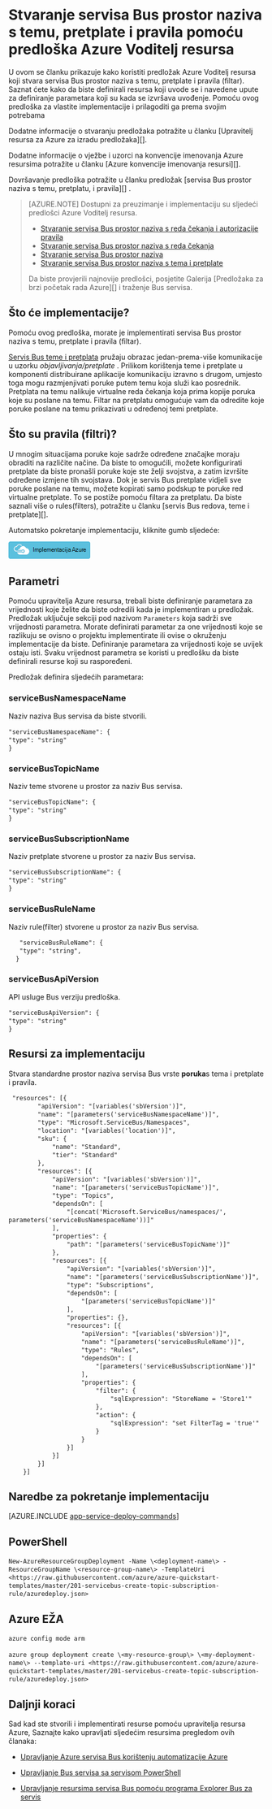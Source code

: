 <properties
    pageTitle="Stvaranje servisa Bus prostor naziva s temom, pretplatu, i pravila pomoću predloška Azure Voditelj resursa | Microsoft Azure"
    description="Stvaranje servisa Bus prostor naziva s temu, pretplate i pravilo pomoću predloška Azure Voditelj resursa"
    services="service-bus"
    documentationCenter=".net"
    authors="ShubhaVijayasarathy"
    manager="timlt"
    editor=""/>

<tags
    ms.service="service-bus"
    ms.devlang="tbd"
    ms.topic="article"
    ms.tgt_pltfrm="dotnet"
    ms.workload="na"
    ms.date="10/25/2016"
    ms.author="ShubhaVijayasarathy"/>

# <a name="create-a-service-bus-namespace-with-topic-subscription-and-rule-using-an-azure-resource-manager-template"></a>Stvaranje servisa Bus prostor naziva s temu, pretplate i pravila pomoću predloška Azure Voditelj resursa

U ovom se članku prikazuje kako koristiti predložak Azure Voditelj resursa koji stvara servisa Bus prostor naziva s temu, pretplate i pravila (filtar). Saznat ćete kako da biste definirali resursa koji uvode se i navedene upute za definiranje parametara koji su kada se izvršava uvođenje. Pomoću ovog predloška za vlastite implementacije i prilagoditi ga prema svojim potrebama

Dodatne informacije o stvaranju predložaka potražite u članku [Upravitelj resursa za Azure za izradu predložaka][].

Dodatne informacije o vježbe i uzorci na konvencije imenovanja Azure resursima potražite u članku [Azure konvencije imenovanja resursi][].

Dovršavanje predloška potražite u članku predložak [servisa Bus prostor naziva s temu, pretplatu, i pravila][] .

>[AZURE.NOTE] Dostupni za preuzimanje i implementaciju su sljedeći predlošci Azure Voditelj resursa.
>
>-    [Stvaranje servisa Bus prostor naziva s reda čekanja i autorizacije pravila](service-bus-resource-manager-namespace-auth-rule.md)
>-    [Stvaranje servisa Bus prostor naziva s reda čekanja](service-bus-resource-manager-namespace-queue.md)
>-    [Stvaranje servisa Bus prostor naziva](service-bus-resource-manager-namespace.md)
>-    [Stvaranje servisa Bus prostor naziva s tema i pretplate](service-bus-resource-manager-namespace-topic.md)
>
>Da biste provjerili najnovije predlošci, posjetite Galerija [Predložaka za brzi početak rada Azure][] i traženje Bus servisa.

## <a name="what-will-you-deploy"></a>Što će implementacije?

Pomoću ovog predloška, morate je implementirati servisa Bus prostor naziva s temu, pretplate i pravila (filtar).

[Servis Bus teme i pretplata](service-bus-queues-topics-subscriptions.md#topics-and-subscriptions) pružaju obrazac jedan-prema-više komunikacije u uzorku *objavljivanja/pretplate* . Prilikom korištenja teme i pretplate u komponenti distribuirane aplikacije komunikaciju izravno s drugom, umjesto toga mogu razmjenjivati poruke putem temu koja služi kao posrednik. Pretplata na temu nalikuje virtualne reda čekanja koja prima kopije poruka koje su poslane na temu. Filtar na pretplatu omogućuje vam da odredite koje poruke poslane na temu prikazivati u određenoj temi pretplate.

## <a name="what-are-rules-filters"></a>Što su pravila (filtri)?

U mnogim situacijama poruke koje sadrže određene značajke moraju obraditi na različite načine. Da biste to omogućili, možete konfigurirati pretplate da biste pronašli poruke koje ste želji svojstva, a zatim izvršite određene izmjene tih svojstava. Dok je servis Bus pretplate vidjeli sve poruke poslane na temu, možete kopirati samo podskup te poruke red virtualne pretplate. To se postiže pomoću filtara za pretplatu. Da biste saznali više o rules(filters), potražite u članku [servis Bus redova, teme i pretplate][].

Automatsko pokretanje implementaciju, kliknite gumb sljedeće:

[![Implementacija Azure](./media/service-bus-resource-manager-namespace-topic/deploybutton.png)](https://portal.azure.com/#create/Microsoft.Template/uri/https%3A%2F%2Fraw.githubusercontent.com%2FAzure%2Fazure-quickstart-templates%2Fmaster%2F201-servicebus-create-topic-subscription-rule%2Fazuredeploy.json)

## <a name="parameters"></a>Parametri

Pomoću upravitelja Azure resursa, trebali biste definiranje parametara za vrijednosti koje želite da biste odredili kada je implementiran u predložak. Predložak uključuje sekciji pod nazivom `Parameters` koja sadrži sve vrijednosti parametra. Morate definirati parametar za one vrijednosti koje se razlikuju se ovisno o projektu implementirate ili ovise o okruženju implementacije da biste. Definiranje parametara za vrijednosti koje se uvijek ostaju isti. Svaku vrijednost parametra se koristi u predlošku da biste definirali resurse koji su raspoređeni.

Predložak definira sljedećih parametara:

### <a name="servicebusnamespacename"></a>serviceBusNamespaceName

Naziv naziva Bus servisa da biste stvorili.

```
"serviceBusNamespaceName": {
"type": "string"
}
```

### <a name="servicebustopicname"></a>serviceBusTopicName

Naziv teme stvorene u prostor za naziv Bus servisa.

```
"serviceBusTopicName": {
"type": "string"
}
```

### <a name="servicebussubscriptionname"></a>serviceBusSubscriptionName

Naziv pretplate stvorene u prostor za naziv Bus servisa.

```
"serviceBusSubscriptionName": {
"type": "string"
}
```
### <a name="servicebusrulename"></a>serviceBusRuleName

Naziv rule(filter) stvorene u prostor za naziv Bus servisa.

```
   "serviceBusRuleName": {
   "type": "string",
  }
```
### <a name="servicebusapiversion"></a>serviceBusApiVersion

API usluge Bus verziju predloška.

```
"serviceBusApiVersion": {
"type": "string"
}
```
## <a name="resources-to-deploy"></a>Resursi za implementaciju

Stvara standardne prostor naziva servisa Bus vrste **poruka**s tema i pretplate i pravila.

```
 "resources": [{
        "apiVersion": "[variables('sbVersion')]",
        "name": "[parameters('serviceBusNamespaceName')]",
        "type": "Microsoft.ServiceBus/Namespaces",
        "location": "[variables('location')]",
        "sku": {
            "name": "Standard",
            "tier": "Standard"
        },
        "resources": [{
            "apiVersion": "[variables('sbVersion')]",
            "name": "[parameters('serviceBusTopicName')]",
            "type": "Topics",
            "dependsOn": [
                "[concat('Microsoft.ServiceBus/namespaces/', parameters('serviceBusNamespaceName'))]"
            ],
            "properties": {
                "path": "[parameters('serviceBusTopicName')]"
            },
            "resources": [{
                "apiVersion": "[variables('sbVersion')]",
                "name": "[parameters('serviceBusSubscriptionName')]",
                "type": "Subscriptions",
                "dependsOn": [
                    "[parameters('serviceBusTopicName')]"
                ],
                "properties": {},
                "resources": [{
                    "apiVersion": "[variables('sbVersion')]",
                    "name": "[parameters('serviceBusRuleName')]",
                    "type": "Rules",
                    "dependsOn": [
                        "[parameters('serviceBusSubscriptionName')]"
                    ],
                    "properties": {
                        "filter": {
                            "sqlExpression": "StoreName = 'Store1'"
                        },
                        "action": {
                            "sqlExpression": "set FilterTag = 'true'"
                        }
                    }
                }]
            }]
        }]
    }]
```

## <a name="commands-to-run-deployment"></a>Naredbe za pokretanje implementaciju

[AZURE.INCLUDE [app-service-deploy-commands](../../includes/app-service-deploy-commands.md)]

## <a name="powershell"></a>PowerShell

```
New-AzureResourceGroupDeployment -Name \<deployment-name\> -ResourceGroupName \<resource-group-name\> -TemplateUri <https://raw.githubusercontent.com/azure/azure-quickstart-templates/master/201-servicebus-create-topic-subscription-rule/azuredeploy.json>
```

## <a name="azure-cli"></a>Azure EŽA

```
azure config mode arm

azure group deployment create \<my-resource-group\> \<my-deployment-name\> --template-uri <https://raw.githubusercontent.com/azure/azure-quickstart-templates/master/201-servicebus-create-topic-subscription-rule/azuredeploy.json>
```

## <a name="next-steps"></a>Daljnji koraci

Sad kad ste stvorili i implementirati resurse pomoću upravitelja resursa Azure, Saznajte kako upravljati sljedećim resursima pregledom ovih članaka:

- [Upravljanje Azure servisa Bus korištenju automatizacije Azure](service-bus-automation-manage.md)
- [Upravljanje Bus servisa sa servisom PowerShell](service-bus-powershell-how-to-provision.md)
- [Upravljanje resursima servisa Bus pomoću programa Explorer Bus za servis](https://code.msdn.microsoft.com/Service-Bus-Explorer-f2abca5a)


  [Voditelj resursa Azure omogućeno]: ../resource-group-authoring-templates.md
  [Predlošci Azure brzi početak rada]: https://azure.microsoft.com/documentation/templates/?term=service+bus
  [Learn more about Service Bus topics and subscriptions]: service-bus-queues-topics-subscriptions.md
  [Using Azure PowerShell with Azure Resource Manager]: ../powershell-azure-resource-manager.md
  [Using the Azure CLI for Mac, Linux, and Windows with Azure Resource Management]: ../xplat-cli-azure-resource-manager.md
  [Azure resursi konvencija imenovanja]: https://azure.microsoft.com/en-us/documentation/articles/guidance-naming-conventions/
  [Servis Bus prostor naziva s temu, pretplate i pravila]: https://github.com/Azure/azure-quickstart-templates/blob/master/201-servicebus-create-topic-subscription-rule/
  [Servis Bus redovi, tema i pretplate]:service-bus-queues-topics-subscriptions.md
  
